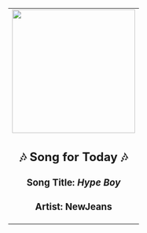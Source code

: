<!-- Start random song -->
  <div align="center">
   <table>
    <tr>
     <td>
      <div align="center">
       <div>
        <a href="https://open.spotify.com/track/0a4MMyCrzT0En247IhqZbD" id="link" target="_blank">
         <img src="https://i.scdn.co/image/ab67616d0000b2739d28fd01859073a3ae6ea209" style="width: 250px;"/>
        </a>
       </div>
       <div style="text-align: center;">
        <h2>
         🎶 Song for Today 🎶
        </h2>
        <h3>
         Song Title:
         <em id="title">
          Hype Boy
         </em>
        </h3>
        <h3>
         Artist:
         <span id="artist">
          NewJeans
         </span>
        </h3>
       </div>
      </div>
     </td>
    </tr>
   </table>
  </div>
<!-- End random song -->